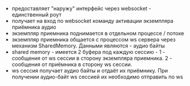 - предоставляет "наружу" интерфейс через websocket - единственный роут
- получает на вход по websocket команду активации экземпляра приёмника аудио
- экземпляр приемника поднимается в отдельном процессе / потоке
- экземпляр приемника общается с процессом ws сервера через механизм SharedMemory. Данными являются - аудио байты 
- shared memory - имеется 2 буфера под каждую сессию - 1 - сообщения от ws сессии в сторону экземпляра приемника. 2 - сообщения от приёмника в сторону ws сессии.
- ws сессия получает аудио байты и отдаёт их приёмнику. При получении аудио-байт ws сессией их необходимо отправить по ws
